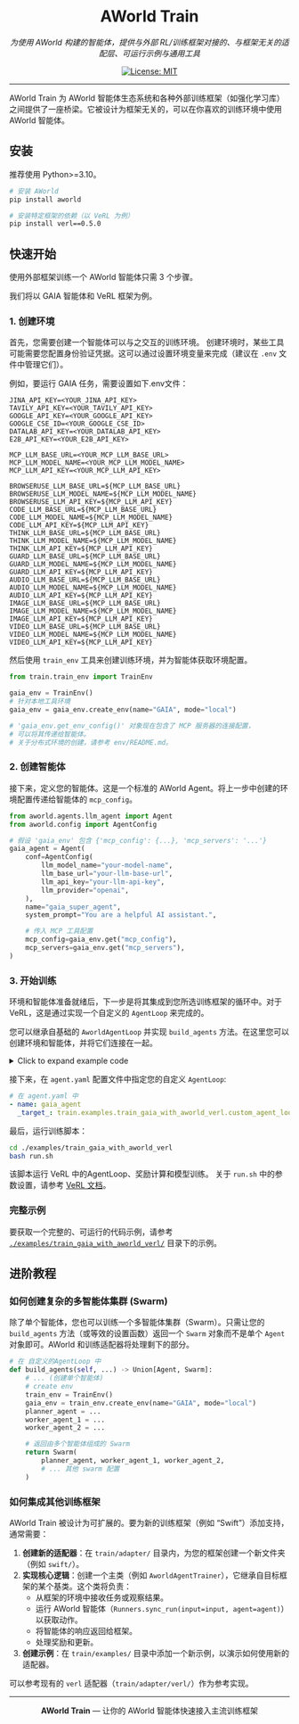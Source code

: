 <div align="center">

# AWorld Train

*为使用 AWorld 构建的智能体，提供与外部 RL/训练框架对接的、与框架无关的适配层、可运行示例与通用工具*

[![License: MIT][license-image]][license-url]

</div>

---

AWorld Train 为 AWorld 智能体生态系统和各种外部训练框架（如强化学习库）之间提供了一座桥梁。它被设计为框架无关的，可以在你喜欢的训练环境中使用AWorld 智能体。

## 安装

推荐使用 Python>=3.10。

```bash
# 安装 AWorld
pip install aworld

# 安装特定框架的依赖（以 VeRL 为例）
pip install verl==0.5.0
```

## 快速开始

使用外部框架训练一个 AWorld 智能体只需 3 个步骤。

我们将以 GAIA 智能体和 VeRL 框架为例。

### 1. 创建环境
首先，您需要创建一个智能体可以与之交互的训练环境。
创建环境时，某些工具可能需要您配置身份验证凭据。这可以通过设置环境变量来完成（建议在 `.env` 文件中管理它们）。

例如，要运行 GAIA 任务，需要设置如下.env文件：
```.env
JINA_API_KEY=<YOUR_JINA_API_KEY>
TAVILY_API_KEY=<YOUR_TAVILY_API_KEY>
GOOGLE_API_KEY=<YOUR_GOOGLE_API_KEY>
GOOGLE_CSE_ID=<YOUR_GOOGLE_CSE_ID>
DATALAB_API_KEY=<YOUR_DATALAB_API_KEY>
E2B_API_KEY=<YOUR_E2B_API_KEY>

MCP_LLM_BASE_URL=<YOUR_MCP_LLM_BASE_URL>
MCP_LLM_MODEL_NAME=<YOUR_MCP_LLM_MODEL_NAME>
MCP_LLM_API_KEY=<YOUR_MCP_LLM_API_KEY>

BROWSERUSE_LLM_BASE_URL=${MCP_LLM_BASE_URL}
BROWSERUSE_LLM_MODEL_NAME=${MCP_LLM_MODEL_NAME}
BROWSERUSE_LLM_API_KEY=${MCP_LLM_API_KEY}
CODE_LLM_BASE_URL=${MCP_LLM_BASE_URL}
CODE_LLM_MODEL_NAME=${MCP_LLM_MODEL_NAME}
CODE_LLM_API_KEY=${MCP_LLM_API_KEY}
THINK_LLM_BASE_URL=${MCP_LLM_BASE_URL}
THINK_LLM_MODEL_NAME=${MCP_LLM_MODEL_NAME}
THINK_LLM_API_KEY=${MCP_LLM_API_KEY}
GUARD_LLM_BASE_URL=${MCP_LLM_BASE_URL}
GUARD_LLM_MODEL_NAME=${MCP_LLM_MODEL_NAME}
GUARD_LLM_API_KEY=${MCP_LLM_API_KEY}
AUDIO_LLM_BASE_URL=${MCP_LLM_BASE_URL}
AUDIO_LLM_MODEL_NAME=${MCP_LLM_MODEL_NAME}
AUDIO_LLM_API_KEY=${MCP_LLM_API_KEY}
IMAGE_LLM_BASE_URL=${MCP_LLM_BASE_URL}
IMAGE_LLM_MODEL_NAME=${MCP_LLM_MODEL_NAME}
IMAGE_LLM_API_KEY=${MCP_LLM_API_KEY}
VIDEO_LLM_BASE_URL=${MCP_LLM_BASE_URL}
VIDEO_LLM_MODEL_NAME=${MCP_LLM_MODEL_NAME}
VIDEO_LLM_API_KEY=${MCP_LLM_API_KEY}
```

然后使用 `train_env` 工具来创建训练环境，并为智能体获取环境配置。
```python
from train.train_env import TrainEnv

gaia_env = TrainEnv()
# 针对本地工具环境
gaia_env = gaia_env.create_env(name="GAIA", mode="local")

# 'gaia_env.get_env_config()' 对象现在包含了 MCP 服务器的连接配置，
# 可以将其传递给智能体。
# 关于分布式环境的创建，请参考 env/README.md。
```

### 2. 创建智能体
接下来，定义您的智能体。这是一个标准的 AWorld Agent。将上一步中创建的环境配置传递给智能体的 `mcp_config`。

```python
from aworld.agents.llm_agent import Agent
from aworld.config import AgentConfig

# 假设 'gaia_env' 包含 {'mcp_config': {...}, 'mcp_servers': '...'}
gaia_agent = Agent(
    conf=AgentConfig(
        llm_model_name="your-model-name",
        llm_base_url="your-llm-base-url",
        llm_api_key="your-llm-api-key",
        llm_provider="openai",
    ),
    name="gaia_super_agent",
    system_prompt="You are a helpful AI assistant.",

    # 传入 MCP 工具配置
    mcp_config=gaia_env.get("mcp_config"),
    mcp_servers=gaia_env.get("mcp_servers"),
)
```

### 3. 开始训练
环境和智能体准备就绪后，下一步是将其集成到您所选训练框架的循环中。对于 VeRL，这是通过实现一个自定义的 `AgentLoop` 来完成的。

您可以继承自基础的 `AworldAgentLoop` 并实现 `build_agents` 方法。在这里您可以创建环境和智能体，并将它们连接在一起。

<details>
<summary>Click to expand example code</summary>

```python
# 在您的 custom_agent_loop.py 文件中
class GaiaAgentLoop(AworldAgentLoop):
  def build_agents(self, ...):
      # 创建环境
      gaia_env = TrainEnv()
      gaia_env.create_env(name="GAIA", mode="local")

      # 创建并返回智能体，传入环境配置
      return Agent(
          ...,
          mcp_config=gaia_env.get_env_config().get("mcp_config"),
          mcp_servers=gaia_env.get_env_config().get("mcp_servers"),
      )
```

</details>

接下来，在 `agent.yaml` 配置文件中指定您的自定义 `AgentLoop`:

```yaml
# 在 agent.yaml 中
- name: gaia_agent
  _target_: train.examples.train_gaia_with_aworld_verl.custom_agent_loop.GaiaAgentLoop
```

最后，运行训练脚本：
```bash
cd ./examples/train_gaia_with_aworld_verl
bash run.sh
```
该脚本运行 VeRL 中的AgentLoop、奖励计算和模型训练。
关于 `run.sh` 中的参数设置，请参考 [VeRL 文档](https://verl.readthedocs.io/en/latest/examples/config.html)。

### 完整示例

要获取一个完整的、可运行的代码示例，请参考 [`./examples/train_gaia_with_aworld_verl/`](./examples/train_gaia_with_aworld_verl/) 目录下的示例。

## 进阶教程

### 如何创建复杂的多智能体集群 (Swarm)
除了单个智能体，您也可以训练一个多智能体集群（Swarm）。只需让您的 `build_agents` 方法（或等效的设置函数）返回一个 `Swarm` 对象而不是单个 `Agent` 对象即可。AWorld 和训练适配器将处理剩下的部分。

```python
# 在 自定义的AgentLoop 中
def build_agents(self, ...) -> Union[Agent, Swarm]:
    # ... (创建单个智能体)
    # create env
    train_env = TrainEnv()
    gaia_env = train_env.create_env(name="GAIA", mode="local")
    planner_agent = ...
    worker_agent_1 = ...
    worker_agent_2 = ...

    # 返回由多个智能体组成的 Swarm
    return Swarm(
        planner_agent, worker_agent_1, worker_agent_2,
        # ... 其他 swarm 配置
    )
```

### 如何集成其他训练框架
AWorld Train 被设计为可扩展的。要为新的训练框架（例如 “Swift”）添加支持，通常需要：

1.  **创建新的适配器**：在 `train/adapter/` 目录内，为您的框架创建一个新文件夹（例如 `swift/`）。
2.  **实现核心逻辑**：创建一个主类（例如 `AworldAgentTrainer`），它继承自目标框架的某个基类。这个类将负责：
    *   从框架的环境中接收任务或观察结果。
    *   运行 AWorld 智能体（`Runners.sync_run(input=input, agent=agent)`）以获取动作。
    *   将智能体的响应返回给框架。
    *   处理奖励和更新。
3.  **创建示例**：在 `train/examples/` 目录中添加一个新示例，以演示如何使用新的适配器。

可以参考现有的 `verl` 适配器（`train/adapter/verl/`）作为参考实现。

---

<div align="center">

**AWorld Train** — 让你的 AWorld 智能体快速接入主流训练框架

[license-image]: https://img.shields.io/badge/License-MIT-yellow.svg
[license-url]: https://opensource.org/licenses/MIT

</div>


